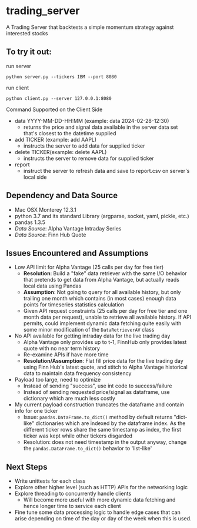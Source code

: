 # trading_server
A Trading Server that backtests a simple momentum strategy against interested stocks

## To try it out:
run server
```
python server.py --tickers IBM --port 8080
```
run client
```commandline
python client.py --server 127.0.0.1:8080
```
Command Supported on the Client Side
- data YYYY-MM-DD-HH:MM (example: data 2024-02-28-12:30)
  - returns the price and signal data available in the server data set that's closest to the datetime supplied
- add TICKER (example: add AAPL)
  - instructs the server to add data for supplied ticker
- delete TICKER(example: delete AAPL)
  - instructs the server to remove data for supplied ticker
- report
  - instruct the server to refresh data and save to report.csv on server's local side

## Dependency and Data Source
- Mac OSX Monterey 12.3.1
- python 3.7 and its standard Library (argparse, socket, yaml, pickle, etc.)
- pandas 1.3.5
- _Data Source_: Alpha Vantage Intraday Series
- _Data Source_: Finn Hub Quote

## Issues Encountered and Assumptions
- Low API limit for Alpha Vantage (25 calls per day for free tier)
  - __Resolution__: Build a "fake" data retriever with the same I/O behavior that pretends to get data from Alpha Vantage, but actually reads local data using Pandas
  - __Assumption__: Not going to query for all available history, but only trailing one month which contains (in most cases) enough data points for timeseries statistics calculation
  - Given API request constraints (25 calls per day for free tier and one month data per request), unable to retrieve all available history. If API permits, could implement dynamic data fetching quite easily with some minor modification of the `DataRetrieverAV` class
- No API available for getting intraday data for the live trading day
  - Alpha Vantage only provides up to t-1, FinnHub only provides latest quote with no near term history
  - Re-examine APIs if have more time
  - __Resolution/Assumption__: Flat fill price data for the live trading day using Finn Hub's latest quote, and stitch to Alpha Vantage historical data to maintain data frequency consistency
- Payload too large, need to optimize
  - Instead of sending "success", use int code to success/failure
  - Instead of sending requested price/signal as dataframe, use dictionary which are much less costly
- My current payload construction truncates the dataframe and contain info for one ticker
  - Issue: `pandas.DataFrame.to_dict()` method by default returns "dict-like" dictionaries which are indexed by the dataframe index. As the different ticker rows share the same timestamp as index, the first ticker was kept while other tickers disgarded
  - Resolution: does not need timestamp in the output anyway, change the `pandas.DataFrame.to_dict()` behavior to 'list-like'
## Next Steps
- Write unittests for each class
- Explore other higher level (such as HTTP) APIs for the networking logic
- Explore threading to concurrently handle clients
  - Will become more useful with more dynamic data fetching and hence longer time to service each client
- Fine tune some data processing logic to handle edge cases that can arise depending on time of the day or day of the week when this is used.
